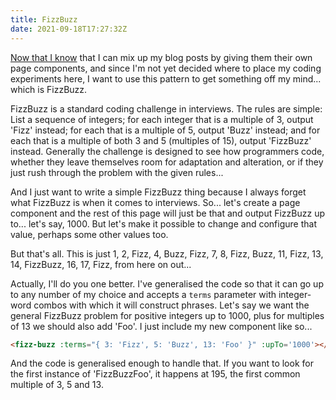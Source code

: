 ```yaml
---
title: FizzBuzz
date: 2021-09-18T17:27:32Z
---
```


[Now that I know](/blog/nuxt-pages-content-components) that I can mix up my blog posts by giving them their own page components, and since I'm not yet decided where to place my coding experiments here, I want to use this pattern to get something off my mind... which is FizzBuzz.

FizzBuzz is a standard coding challenge in interviews. The rules are simple: List a sequence of integers; for each integer that is a multiple of 3, output 'Fizz' instead; for each that is a multiple of 5, output 'Buzz' instead; and for each that is a multiple of both 3 and 5 (multiples of 15), output 'FizzBuzz' instead. Generally the challenge is designed to see how programmers code, whether they leave themselves room for adaptation and alteration, or if they just rush through the problem with the given rules...

And I just want to write a simple FizzBuzz thing because I always forget what FizzBuzz is when it comes to interviews. So... let's create a page component and the rest of this page will just be that and output FizzBuzz up to... let's say, 1000. But let's make it possible to change and configure that value, perhaps some other values too.

But that's all. This is just 1, 2, Fizz, 4, Buzz, Fizz, 7, 8, Fizz, Buzz, 11, Fizz, 13, 14, FizzBuzz, 16, 17, Fizz, from here on out...

Actually, I'll do you one better. I've generalised the code so that it can go up to any number of my choice and accepts a `terms` parameter with integer-word combos with which it will construct phrases. Let's say we want the general FizzBuzz problem for positive integers up to 1000, plus for multiples of 13 we should also add 'Foo'. I just include my new component like so...

```html
<fizz-buzz :terms="{ 3: 'Fizz', 5: 'Buzz', 13: 'Foo' }" :upTo='1000'></fizz-buzz>
```

And the code is generalised enough to handle that. If you want to look for the first instance of 'FizzBuzzFoo', it happens at 195, the first common multiple of 3, 5 and 13.

